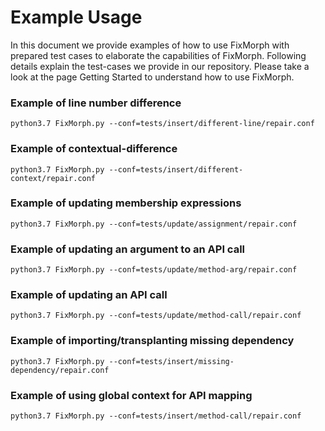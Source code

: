 # Example Usage
In this document we provide examples of how to use FixMorph with prepared 
test cases to elaborate the capabilities of FixMorph. Following details explain
the test-cases we provide in our repository. Please take a look at the
page Getting Started to understand how to use FixMorph. 


### Example of line number difference
    python3.7 FixMorph.py --conf=tests/insert/different-line/repair.conf

### Example of contextual-difference
    python3.7 FixMorph.py --conf=tests/insert/different-context/repair.conf

### Example of updating membership expressions
    python3.7 FixMorph.py --conf=tests/update/assignment/repair.conf

### Example of updating an argument to an API call
    python3.7 FixMorph.py --conf=tests/update/method-arg/repair.conf

### Example of updating an API call
    python3.7 FixMorph.py --conf=tests/update/method-call/repair.conf

### Example of importing/transplanting missing dependency
    python3.7 FixMorph.py --conf=tests/insert/missing-dependency/repair.conf

### Example of using global context for API mapping
    python3.7 FixMorph.py --conf=tests/insert/method-call/repair.conf

